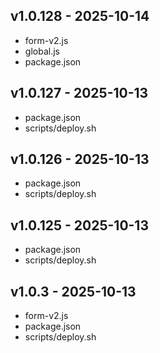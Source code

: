 ## v1.0.128 - 2025-10-14

 - form-v2.js
 - global.js
 - package.json

## v1.0.127 - 2025-10-13

 - package.json
 - scripts/deploy.sh

## v1.0.126 - 2025-10-13

 - package.json
 - scripts/deploy.sh

## v1.0.125 - 2025-10-13

 - package.json
 - scripts/deploy.sh

## v1.0.3 - 2025-10-13

 - form-v2.js
 - package.json
 - scripts/deploy.sh

